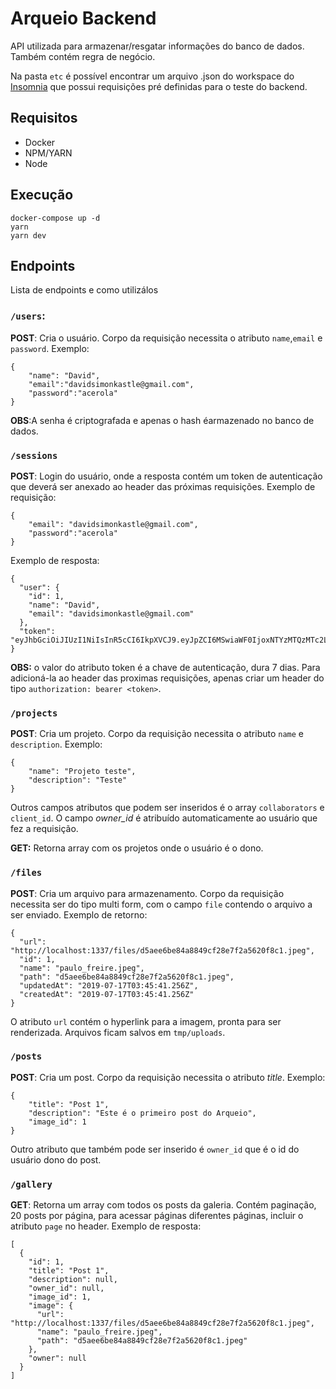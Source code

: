 # Arqueio Backend

API utilizada para armazenar/resgatar informações do banco de dados. Também contém regra de negócio. 

Na pasta `etc` é possível encontrar um arquivo .json do workspace do [Insomnia](https://insomnia.rest/download/) que possui requisições pré definidas para o teste do backend.

## Requisitos

- Docker
- NPM/YARN
- Node

## Execução

```
docker-compose up -d
yarn
yarn dev
```
## Endpoints

Lista de endpoints e como utilizálos

### ``/users``: 

**POST**: Cria o usuário. Corpo da requisição necessita o atributo `name`,`email` e `password`. Exemplo:

```
{
	"name": "David",
	"email":"davidsimonkastle@gmail.com",
	"password":"acerola"
}
```

**OBS**:A senha é criptografada e apenas o hash éarmazenado no banco de dados.

### ``/sessions``

**POST**: Login do usuário, onde a resposta contém um token de autenticação que deverá ser anexado ao header das próximas requisições. Exemplo de requisição:

```
{
	"email": "davidsimonkastle@gmail.com",
	"password":"acerola"
}
```

Exemplo de resposta:

```
{
  "user": {
    "id": 1,
    "name": "David",
    "email": "davidsimonkastle@gmail.com"
  },
  "token": "eyJhbGciOiJIUzI1NiIsInR5cCI6IkpXVCJ9.eyJpZCI6MSwiaWF0IjoxNTYzMTQzMTc2LCJleHAiOjE1NjM3NDc5NzZ9.cbxN10FnlHcG2mT1xBxmXdyN19KDdZLDIivxRJ77rTc"
}
```

**OBS:** o valor do atributo token é a chave de autenticação, dura 7 dias. Para adicioná-la ao header das proximas requisições, apenas criar um header do tipo `authorization: bearer <token>`.

### ``/projects`` 

**POST**: Cria um projeto. Corpo da requisição necessita o atributo `name` e `description`. Exemplo:

```
{
	"name": "Projeto teste",
	"description": "Teste"
}
```

Outros campos atributos que podem ser inseridos é o array `collaborators` e `client_id`. O campo *owner_id* é atribuído automaticamente ao usuário que fez a requisição.

**GET:** Retorna array com os projetos onde o usuário é o dono.



### ``/files`` 

**POST**: Cria um arquivo para armazenamento. Corpo da requisição necessita ser do tipo multi form, com o campo `file` contendo o arquivo a ser enviado. Exemplo de retorno:

```
{
  "url": "http://localhost:1337/files/d5aee6be84a8849cf28e7f2a5620f8c1.jpeg",
  "id": 1,
  "name": "paulo_freire.jpeg",
  "path": "d5aee6be84a8849cf28e7f2a5620f8c1.jpeg",
  "updatedAt": "2019-07-17T03:45:41.256Z",
  "createdAt": "2019-07-17T03:45:41.256Z"
}
```

O atributo `url` contém o hyperlink para a imagem, pronta para ser renderizada. Arquivos ficam salvos em `tmp/uploads`.

### ``/posts`` 

**POST**: Cria um post. Corpo da requisição necessita o atributo *title*. Exemplo:

```
{
	"title": "Post 1",
	"description": "Este é o primeiro post do Arqueio",
	"image_id": 1
}
```



Outro atributo que também pode ser inserido é `owner_id` que é o id do usuário dono do post.

### ``/gallery`` 

**GET**: Retorna um array com todos os posts da galeria. Contém paginação, 20 posts por página, para acessar páginas diferentes páginas, incluir o atributo ``page`` no header. Exemplo de resposta:

```
[
  {
    "id": 1,
    "title": "Post 1",
    "description": null,
    "owner_id": null,
    "image_id": 1,
    "image": {
      "url": "http://localhost:1337/files/d5aee6be84a8849cf28e7f2a5620f8c1.jpeg",
      "name": "paulo_freire.jpeg",
      "path": "d5aee6be84a8849cf28e7f2a5620f8c1.jpeg"
    },
    "owner": null
  }
]
```







